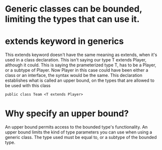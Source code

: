 # Generic classes can be bounded, limiting the types that can use it.

# extends keyword in generics 
This extends keyword doesn't have the same meaning as extends, when it's used in a class declaration.
This isn't saying our type T extends Player, although it could.
This is saying the prameterized type T, has to be a Player, or a subtype of Player.
Now Player in this case could have been either a class or an interface, the syntax would be the same.
This declaration establishes what is called an upper bound, on the types that are allowed to be used with this class

    public class Team <T extends Player>

# Why specify an upper bound?
An upper bound permits access to the bounded type's functionality.
An upper bound limits the kind of type parameters you can use when using a generic class.  The type used must be equal to, or a subtype of the bounded type.